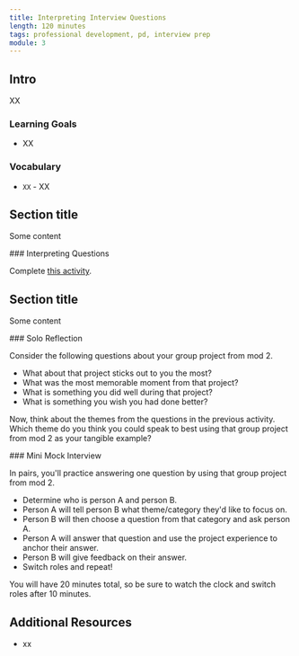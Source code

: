 ```yaml
---
title: Interpreting Interview Questions
length: 120 minutes
tags: professional development, pd, interview prep
module: 3
---
```


## Intro

XX

### Learning Goals

* XX

### Vocabulary

* `XX` - XX

## Section title

Some content

<section class="call-to-action">
### Interpreting Questions

Complete [this activity](https://docs.google.com/spreadsheets/d/1UzP9XHcbKWSSG7S49VPCcJyijd9u6FwrJGdaYgI4Z20/edit?usp=sharing).
</section>

## Section title

Some content

<section class="call-to-action">
### Solo Reflection

Consider the following questions about your group project from mod 2.
- What about that project sticks out to you the most?
- What was the most memorable moment from that project?
- What is something you did well during that project?
- What is something you wish you had done better?

Now, think about the themes from the questions in the previous activity. Which theme do you think you could speak to best using that group project from mod 2 as your tangible example?
</section>

<section class="call-to-action">
### Mini Mock Interview

In pairs, you'll practice answering one question by using that group project from mod 2.

- Determine who is person A and person B.
- Person A will tell person B what theme/category they'd like to focus on.
- Person B will then choose a question from that category and ask person A.
- Person A will answer that question and use the project experience to anchor their answer.
- Person B will give feedback on their answer.
- Switch roles and repeat!

You will have 20 minutes total, so be sure to watch the clock and switch roles after 10 minutes.
</section>

## Additional Resources

* xx
